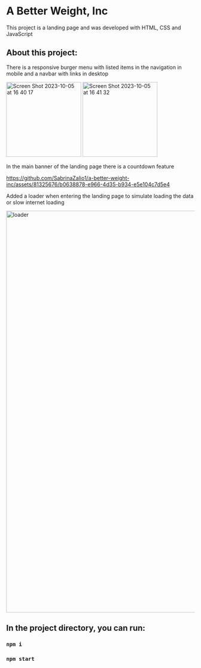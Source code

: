 # A Better Weight, Inc
This project is a landing page and was developed with HTML, CSS and JavaScript


## About this project:

There is a responsive burger menu with listed items in the navigation in mobile and a navbar with links in desktop

<img width="200" alt="Screen Shot 2023-10-05 at 16 40 17" src="https://github.com/SabrinaZalio1/a-better-weight-inc/assets/81325676/23b10b43-61db-4bba-a745-077a54f577ac">
<img width="200" alt="Screen Shot 2023-10-05 at 16 41 32" src="https://github.com/SabrinaZalio1/a-better-weight-inc/assets/81325676/509aee50-0e52-4aa5-998d-26a4df534ac9">

In the main banner of the landing page there is a countdown feature

https://github.com/SabrinaZalio1/a-better-weight-inc/assets/81325676/b0638878-e966-4d35-b934-e5e104c7d5e4

Added a loader when entering the landing page to simulate loading the data or slow internet loading

<img width="1074" alt="loader" src="https://github.com/SabrinaZalio1/a-better-weight-inc/assets/81325676/4bfef6b8-cc63-4e9b-9e99-9175e616994e">


## In the project directory, you can run:

### `npm i`

### `npm start`
